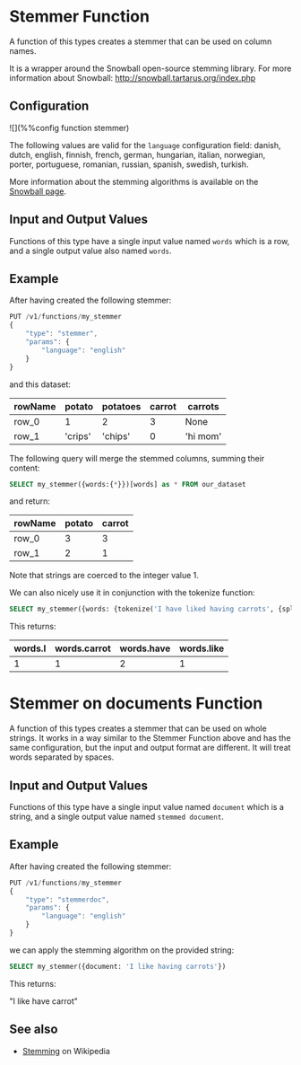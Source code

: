 # Stemmer Function

A function of this types creates a stemmer that can be used on column names.

It is a wrapper around the Snowball open-source stemming library.
For more information about Snowball: <http://snowball.tartarus.org/index.php>

## Configuration

![](%%config function stemmer)

The following values are valid for the `language` configuration field: danish, dutch,
english, finnish, french, german, hungarian, italian, norwegian, porter, portuguese,
romanian, russian, spanish, swedish, turkish.

More information about the stemming
algorithms is available on the 
[Snowball page](http://snowball.tartarus.org/texts/stemmersoverview.html).

## Input and Output Values

Functions of this type have a single input value named `words` which is a row, and 
a single output value also named `words`.

## Example

After having created the following stemmer:

```javascript
PUT /v1/functions/my_stemmer
{
    "type": "stemmer",
    "params": {
        "language": "english"
    }
}
```

and this dataset:

| rowName | potato | potatoes | carrot | carrots |
|-----------|----------|------------|----------|-----------|
|   row_0   |     1    |      2     |     3    |    None   |
|   row_1   | 'crips'  |  'chips'   |     0    | 'hi mom'  |


The following query will merge the stemmed columns, summing their content:

```sql
SELECT my_stemmer({words:{*}})[words] as * FROM our_dataset
```

and return:


| rowName | potato | carrot |
|-----------|----------|----------|
|   row_0   |     3    |     3    |
|   row_1   |     2    |     1    |


Note that strings are coerced to the integer value 1.


We can also nicely use it in conjunction with the tokenize function:

```sql
SELECT my_stemmer({words: {tokenize('I have liked having carrots', {splitchars:' '}) as *}}) as *
```

This returns:

|words.I|words.carrot|words.have|words.like|
|---------|--------------|------------|------------|
|    1    |     1        |     2      |      1     |


# Stemmer on documents Function

A function of this types creates a stemmer that can be used on whole strings.
It works in a way similar to the Stemmer Function above and has the same configuration, but
the input and output format are different. It will treat words separated by spaces.

## Input and Output Values

Functions of this type have a single input value named `document` which is a string, and 
a single output value named `stemmed document`.

## Example

After having created the following stemmer:

```javascript
PUT /v1/functions/my_stemmer
{
    "type": "stemmerdoc",
    "params": {
        "language": "english"
    }
}
```

we can apply the stemming algorithm on the provided string:

```sql
SELECT my_stemmer({document: 'I like having carrots'})
```

This returns:

"I like have carrot"

## See also

* [Stemming](https://en.wikipedia.org/wiki/Stemming) on Wikipedia

